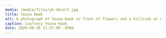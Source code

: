 ```yaml
---
media: /media/files/yk-desert.jpg
title: Youna Kwak
alt: A photograph of Youna Kwak in front of flowers and a hillside at dusk.
caption: Courtesy Youna Kwak
date: 2020-08-26 21:37:00 -0500
---
```

